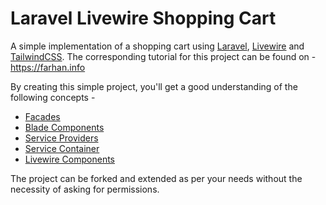 # Laravel Livewire Shopping Cart

A simple implementation of a shopping cart using [Laravel](https://laravel.com/), [Livewire](https://laravel-livewire.com/) and [TailwindCSS](https://tailwindcss.com/). The corresponding tutorial for this project can be found on - https://farhan.info

By creating this simple project, you'll get a good understanding of the following concepts -

- [Facades](https://laravel.com/docs/8.x/facades)
- [Blade Components](https://laravel.com/docs/8.x/blade#components)
- [Service Providers](https://laravel.com/docs/8.x/providers)
- [Service Container](https://laravel.com/docs/8.x/container)
- [Livewire Components](https://laravel-livewire.com/)

The project can be forked and extended as per your needs without the necessity of asking for permissions.
